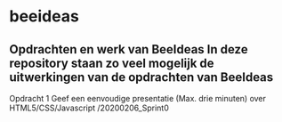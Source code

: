 # beeideas
Opdrachten en werk van BeeIdeas
In deze repository staan zo veel mogelijk de uitwerkingen van de opdrachten van BeeIdeas
---
Opdracht 1
Geef een eenvoudige presentatie (Max. drie minuten) over HTML5/CSS/Javascript
/20200206_Sprint0

